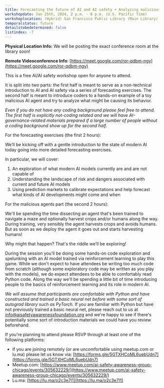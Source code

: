 ```yaml
---
title: Forecasting the future of AI and AI safety + Analyzing malicious agents
workshopdate: Jan 25th, 2024, 2 p.m. - 6 p.m. (U.S. Pacific Time)
workshoplocation: (Hybrid) San Francisco Public Library (Main Library), 100 Larkin St, San Francisco, CA 94102. For remote see description.
temporalstatus: future
detailstobedetermined: false
listindex: -7
---
```


**Physical Location Info:** We will be posting the exact conference room at the
library soon!

**Remote Videoconference Info**: [https://meet.google.com/ror-qdbm-ngy](https://meet.google.com/ror-qdbm-ngy)

This is a free AI/AI safety workshop open for anyone to attend.

It is split into two parts: the first half is meant to serve as a
non-technical introduction to AI and AI safety via a series of forecasting exercises. The second half is meant to introduce coders to a hands-on example of a toy malicious AI agent and try to analyze what might be causing its behavior.

*Even if you do not have any coding background please feel free to attend. The
first half is explicitly not-coding related and we will have
AI-governance-related materials prepared if a large number of people without a
coding background show up for the second half.*

For the forecasting exercises (the first 2 hours):

We’ll be kicking off with a gentle introduction to the state of modern AI today going into more detailed forecasting exercises.

In particular, we will cover:

1. An exploration of what modern AI models currently are and are not capable of
2. Understanding the landscape of risk and dangers associated with current and future AI models
3. Using prediction markets to calibrate expectations and help forecast what kinds of AI developments might come and when

For the malicious agents part (the second 2 hours):

We'll be spending the time dissecting an agent that's been trained to navigate a
maze and optionally harvest crops and/or humans along the way. During training,
very sensibly the agent harvests crops and avoids humans. But as soon as we
deploy the agent it goes out and starts harvesting humans!

Why might that happen? That's the riddle we'll be exploring!

During the session you'll be doing some hands-on code exploration and spelunking
with an AI model trained via reinforcement learning to play this game. While we
don't expect to have attendees be writing too much code from scratch (although
some exploratory code may be written as you play with the models), we do expect
attendees to be able to comfortably read Python code. Along the way we'll be
spending a little bit of time introducing people to the basics of reinforcement
learning and its role in modern AI.

*We will assume that participants are comfortable with Python and have
constructed and trained a basic neural net before with some sort of autograd
library such as PyTorch.* If you are familiar with Python but have not
previously trained a basic neural net, please reach out to us at
info@aisafetyawarenessfoundation.org and we're happy to see if there's
potentially some sort of introduction materials we could have you review
beforehand.

If you're planning to attend please RSVP through at least one of the following platforms:

+ If you are joining remotely (or are uncomfortable using meetup.com or lu.ma)
  please let us know via:
[https://forms.gle/5GTXHCoML6uebUdn7](https://forms.gle/5GTXHCoML6uebUdn7)
+ Meetup.com: [https://www.meetup.com/ai-safety-awareness-group-chicago/events/305632229/](https://www.meetup.com/ai-safety-awareness-group-chicago/events/305632229/)
+ Lu.ma: [https://lu.ma/o2c3e7l1](https://lu.ma/o2c3e7l1)
